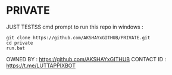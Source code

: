 # PRIVATE
JUST TESTSS
cmd prompt to run this repo in windows :
```
git clone https://github.com/AKSHAYxGITHUB/PRIVATE.git
cd private
run.bat
```


OWNED BY : https://github.com/AKSHAYxGITHUB
CONTACT ID : https://t.me/LUTTAPPIXBOT
